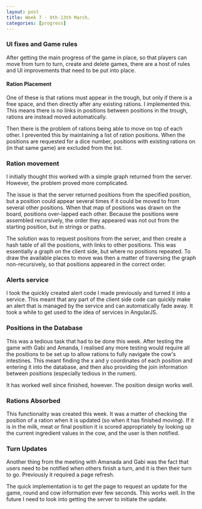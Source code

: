 ```yaml
---
layout: post
title: Week 7 - 9th-13th March.
categories: [progress]
---
```


### UI fixes and Game rules
After getting the main progress of the game in place, so that players can move from turn to turn, create and delete games, there are a host of rules and UI improvements that need to be put into place.

#### Ration Placement
One of these is that rations must appear in the trough, but only if there is a free space, and then directly after any existing rations. I implemented this. This means there is no links in positions between positions in the trough, rations are instead moved automatically.

Then there is the problem of rations being able to move on top of each other. I prevented this by maintaining a list of ration positions. When the positions are requested for a dice number, positions with existing rations on (in that same game) are excluded from the list.

### Ration movement
I initially thought this worked with a simple graph returned from the server. However, the problem proved more complicated.

The issue is that the server returned positions from the specified position, but a position could appear several times if it could be moved to from several other positions. When that map of positions was drawn on the board, positions over-lapped each other. Because the positions were assembled recursively, the order they appeared was not out from the starting position, but in strings or paths.

The solution was to request positions from the server, and then create a hash table of all the positions, with links to other positions. This was essentially a graph on the client side, but where no positions repeated. To draw the available places to move was then a matter of traversing the graph non-recursively, so that positions appeared in the correct order.

### Alerts service
I took the quickly created alert code I made previously and turned it into a service. This meant that any part of the client side code can quickly make an alert that is managed by the service and can automatically fade away. It took a while to get used to the idea of services in AngularJS.

### Positions in the Database
This was a tedious task that had to be done this week. After testing the game with Gabi and Amanda, I realised any more testing would require all the positions to be set up to allow rations to fully navigate the cow's intestines. This meant finding the x and y coordinates of each position and entering it into the database, and then also providing the join information between positions (especially tedious in the rumen).

It has worked well since finished, however. The position design works well.

### Rations Absorbed
This functionality was created this week. It was a matter of checking the position of a ration when it is updated (so when it has finished moving). If it is in the milk, meat or final position it is scored appropriately by looking up the current ingredient values in the cow, and the user is then notified.

### Turn Updates
Another thing from the meeting with Amanada and Gabi was the fact that users need to be notified when others finish a turn, and it is then their turn to go. Previously it required a page refresh.

The quick implementation is to get the page to request an update for the game, round and cow information ever few seconds. This works well. In the future I need to look into getting the server to initiate the update.

###
